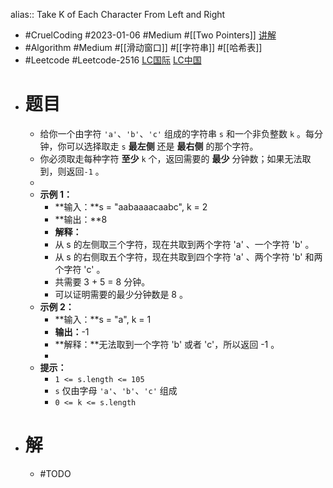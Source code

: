 alias:: Take K of Each Character From Left and Right

- #CruelCoding #2023-01-06 #Medium #[[Two Pointers]] [讲解](https://youtu.be/KvQK3RXuTFc)
- #Algorithm #Medium #[[滑动窗口]] #[[字符串]] #[[哈希表]]
- #Leetcode #Leetcode-2516 [LC国际](https://leetcode.com/problems/take-k-of-each-character-from-left-and-right/) [LC中国](https://leetcode.cn/problems/take-k-of-each-character-from-left-and-right/)
- # 题目
	- 给你一个由字符 `'a'`、`'b'`、`'c'` 组成的字符串 `s` 和一个非负整数 `k` 。每分钟，你可以选择取走 `s` **最左侧** 还是 **最右侧** 的那个字符。
	- 你必须取走每种字符 **至少** `k` 个，返回需要的 **最少** 分钟数；如果无法取到，则返回`-1` 。
	-
	- **示例 1：**
		- **输入：**s = "aabaaaacaabc", k = 2
		- **输出：**8
		- **解释：**
		- 从 s 的左侧取三个字符，现在共取到两个字符 'a' 、一个字符 'b' 。
		- 从 s 的右侧取五个字符，现在共取到四个字符 'a' 、两个字符 'b' 和两个字符 'c' 。
		- 共需要 3 + 5 = 8 分钟。
		- 可以证明需要的最少分钟数是 8 。
	- **示例 2：**
		- **输入：**s = "a", k = 1
		- **输出：**-1
		- **解释：**无法取到一个字符 'b' 或者 'c'，所以返回 -1 。
		-
	- **提示：**
		- `1 <= s.length <= 105`
		- `s` 仅由字母 `'a'`、`'b'`、`'c'` 组成
		- `0 <= k <= s.length`
- # 解
	- #TODO